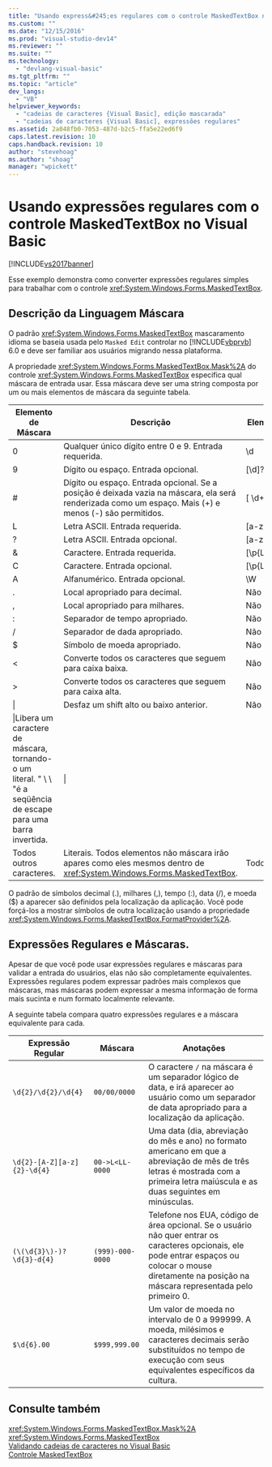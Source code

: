 ```yaml
---
title: "Usando express&#245;es regulares com o controle MaskedTextBox no Visual Basic | Microsoft Docs"
ms.custom: ""
ms.date: "12/15/2016"
ms.prod: "visual-studio-dev14"
ms.reviewer: ""
ms.suite: ""
ms.technology: 
  - "devlang-visual-basic"
ms.tgt_pltfrm: ""
ms.topic: "article"
dev_langs: 
  - "VB"
helpviewer_keywords: 
  - "cadeias de caracteres {Visual Basic], edição mascarada"
  - "cadeias de caracteres {Visual Basic], expressões regulares"
ms.assetid: 2a048fb0-7053-487d-b2c5-ffa5e22ed6f9
caps.latest.revision: 10
caps.handback.revision: 10
author: "stevehoag"
ms.author: "shoag"
manager: "wpickett"
---
```

# Usando express&#245;es regulares com o controle MaskedTextBox no Visual Basic
[!INCLUDE[vs2017banner](../../../../csharp/includes/vs2017banner.md)]

Esse exemplo demonstra como converter expressões regulares simples para trabalhar com o controle <xref:System.Windows.Forms.MaskedTextBox>.  
  
## Descrição da Linguagem Máscara  
 O padrão <xref:System.Windows.Forms.MaskedTextBox> mascaramento idioma se baseia usada pelo `Masked Edit` controlar no [!INCLUDE[vbprvb](../../../../csharp/programming-guide/concepts/linq/includes/vbprvb_md.md)] 6.0 e deve ser familiar aos usuários migrando nessa plataforma.  
  
 A propriedade <xref:System.Windows.Forms.MaskedTextBox.Mask%2A> do controle <xref:System.Windows.Forms.MaskedTextBox> especifica qual máscara de entrada usar.  Essa máscara deve ser uma string composta por um ou mais elementos de máscara da seguinte tabela.  
  
|Elemento de Máscara|Descrição|Elemento de expressão regular|  
|-------------------------|---------------|-----------------------------------|  
|0|Qualquer único dígito entre 0 e 9.  Entrada requerida.|\\d|  
|9|Dígito ou espaço.  Entrada opcional.|\[\\d\]?|  
|\#|Dígito ou espaço.  Entrada opcional.  Se a posição é deixada vazia na máscara, ela será renderizada como um espaço.  Mais \(\+\) e menos \(\-\) são permitidos.|\[ \\d\+\-\]?|  
|L|Letra ASCII.  Entrada requerida.|\[a\-zA\-Z\]|  
|?|Letra ASCII.  Entrada opcional.|\[a\-zA\-Z\]?|  
|&|Caractere.  Entrada requerida.|\[\\p{Ll}\\p{Lu}\\p{Lt}\\p{Lm}\\p{Lo}\]|  
|C|Caractere.  Entrada opcional.|\[\\p{Ll}\\p{Lu}\\p{Lt}\\p{Lm}\\p{Lo}\]?|  
|A|Alfanumérico.  Entrada opcional.|\\W|  
|.|Local apropriado para decimal.|Não disponível.|  
|,|Local apropriado para milhares.|Não disponível.|  
|:|Separador de tempo apropriado.|Não disponível.|  
|\/|Separador de dada apropriado.|Não disponível.|  
|$|Símbolo de moeda apropriado.|Não disponível.|  
|\<|Converte todos os caracteres que seguem para caixa baixa.|Não disponível.|  
|\>|Converte todos os caracteres que seguem para caixa alta.|Não disponível.|  
|&#124;|Desfaz um shift alto ou baixo anterior.|Não disponível.|  
|\\|Libera um caractere de máscara, tornando\-o um literal. "  \\ \\ "é a seqüência de escape para uma barra invertida.|\\|  
|Todos outros caracteres.|Literais.  Todos elementos não máscara irão apares como eles mesmos dentro de <xref:System.Windows.Forms.MaskedTextBox>.|Todos outros caracteres.|  
  
 O padrão de símbolos decimal \(.\), milhares \(,\), tempo \(:\), data \(\/\), e moeda \($\) a aparecer são definidos pela localização da aplicação.  Você pode forçá\-los a mostrar símbolos de outra localização usando a propriedade <xref:System.Windows.Forms.MaskedTextBox.FormatProvider%2A>.  
  
## Expressões Regulares e Máscaras.  
 Apesar de que você pode usar expressões regulares e máscaras para validar a entrada do usuários, elas não são completamente equivalentes.  Expressões regulares podem expressar padrões mais complexos que máscaras, mas máscaras podem expressar a mesma informação de forma mais sucinta e num formato localmente relevante.  
  
 A seguinte tabela compara quatro expressões regulares e a máscara equivalente para cada.  
  
|Expressão Regular|Máscara|Anotações|  
|-----------------------|-------------|---------------|  
|`\d{2}/\d{2}/\d{4}`|`00/00/0000`|O caractere `/` na máscara é um separador lógico de data, e irá aparecer ao usuário como um separador de data apropriado para a localização da aplicação.|  
|`\d{2}-[A-Z][a-z]{2}-\d{4}`|`00->L<LL-0000`|Uma data \(dia, abreviação do mês e ano\) no formato americano em que a abreviação de mês de três letras é mostrada com a primeira letra maiúscula e as duas seguintes em minúsculas.|  
|`(\(\d{3}\)-)?  \d{3}-d{4}`|`(999)-000-0000`|Telefone nos EUA, código de área opcional.  Se o usuário não quer entrar os caracteres opcionais, ele pode entrar espaços ou colocar o mouse diretamente na posição na máscara representada pelo primeiro 0.|  
|`$\d{6}.00`|`$999,999.00`|Um valor de moeda no intervalo de 0 a 999999.  A moeda, milésimos e caracteres decimais serão substituídos no tempo de execução com seus equivalentes específicos da cultura.|  
  
## Consulte também  
 <xref:System.Windows.Forms.MaskedTextBox.Mask%2A>   
 <xref:System.Windows.Forms.MaskedTextBox>   
 [Validando cadeias de caracteres no Visual Basic](../../../../visual-basic/programming-guide/language-features/strings/validating-strings.md)   
 [Controle MaskedTextBox](../Topic/MaskedTextBox%20Control%20\(Windows%20Forms\).md)